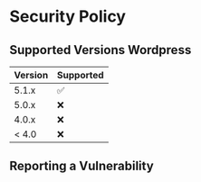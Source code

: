 # Security Policy

## Supported Versions Wordpress


| Version | Supported          |
| ------- | ------------------ |
| 5.1.x   | :white_check_mark: |
| 5.0.x   | :x:                |
| 4.0.x   | :x: |
| < 4.0   | :x:                |

## Reporting a Vulnerability

